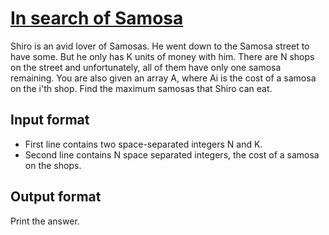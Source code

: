 # [In search of Samosa][link]

Shiro is an avid lover of Samosas. He went down to the Samosa street to have some. But he only has K units of money with him. There are N shops on the street and unfortunately, all of them have only one samosa remaining. You are also given an array A, where Ai is the cost of a samosa on the i'th shop.
Find the maximum samosas that Shiro can eat.

## Input format

- First line contains two space-separated integers N and K.
- Second line contains N space separated integers, the cost of a samosa on the shops.

## Output format

Print the answer.

[link]: https://www.hackerearth.com/practice/algorithms/greedy/basics-of-greedy-algorithms/practice-problems/algorithm/in-search-of-samosa-pledge-easy-3/
